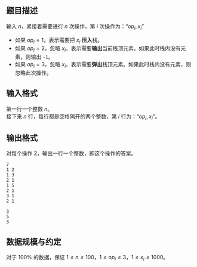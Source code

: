 ## 题目描述

输入 $n$，紧接着需要进行 $n$ 次操作，第 $i$ 次操作为：“$op_i, x_i$”

- 如果 $op_i = 1$，表示需要把 $x_i$ **压入**栈。
- 如果 $op_i = 2$，忽略 $x_i$，表示需要**输出**当前栈顶元素。如果此时栈内没有元素，则输出 `-1`。
- 如果 $op_i = 3$，忽略 $x_i$，表示需要**弹出**栈顶元素。如果此时栈内没有元素，则忽略此次操作。

## 输入格式

第一行一个整数 $n$。  
接下来 $n$ 行，每行都是空格隔开的两个整数，第 $i$ 行为：“$op_i, x_i$”。

## 输出格式

对每个操作 $2$，输出一行一个整数，即这个操作的答案。

```input1
7
1 2
1 3
2 1
1 5
2 1
3 1
2 1
```

```output1
3
5
3
```

## 数据规模与约定

对于 $100\%$ 的数据，保证 $1\le n \le 100$，$1\le op_i \le 3$，$1\le x_i \le 1000$。  